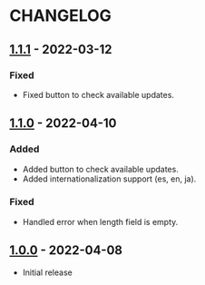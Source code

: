# CHANGELOG

## [1.1.1] - 2022-03-12
### Fixed
- Fixed button to check available updates.

## [1.1.0] - 2022-04-10
### Added
- Added button to check available updates.
- Added internationalization support  (es, en, ja).

### Fixed
- Handled error when length field is empty.


## [1.0.0] - 2022-04-08
- Initial release

[1.1.1]: https://github.com/JSalmon11/Generador-de-Contrasenias/compare/1.1.0...1.1.1
[1.1.0]: https://github.com/JSalmon11/Generador-de-Contrasenias/compare/1.0.0...1.1.0
[1.0.0]: https://github.com/JSalmon11/Generador-de-Contrasenias/compare/b552912c04419d8d2ae5d9fd9bb7f315145f46d8...1.0.0